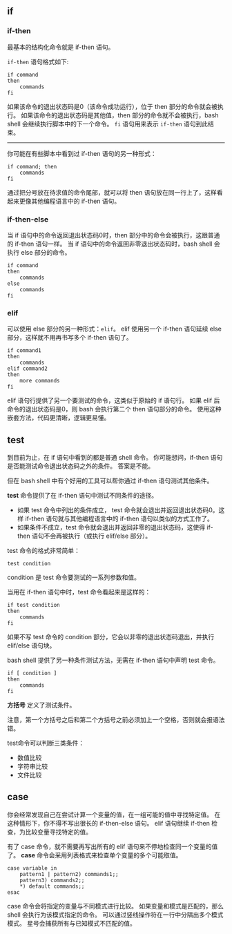 ## if

### if-then

最基本的结构化命令就是 if-then 语句。

`if-then` 语句格式如下:

```
if command
then
    commands
fi
```

如果该命令的退出状态码是0（该命令成功运行），位于 then 部分的命令就会被执行。
如果该命令的退出状态码是其他值，then 部分的命令就不会被执行，bash shell 会继续执行脚本中的下一个命令。
`fi` 语句用来表示 `if-then` 语句到此结束。

---

你可能在有些脚本中看到过 if-then 语句的另一种形式：

```
if command; then
    commands
fi
```

通过把分号放在待求值的命令尾部，就可以将 then 语句放在同一行上了，这样看起来更像其他编程语言中的 if-then 语句。

### if-then-else

当 if 语句中的命令返回退出状态码0时，then 部分中的命令会被执行，这跟普通的 if-then 语句一样。
当 if 语句中的命令返回非零退出状态码时，bash shell 会执行 else 部分的命令。

```
if command
then
    commands
else
    commands
fi
```

### elif

可以使用 else 部分的另一种形式：`elif`。
elif 使用另一个 if-then 语句延续 else 部分，这样就不用再书写多个 if-then 语句了。

```
if command1
then
    commands
elif command2
then
    more commands
fi
```

elif 语句行提供了另一个要测试的命令，这类似于原始的 if 语句行。
如果 elif 后命令的退出状态码是0，则 bash 会执行第二个 then 语句部分的命令。
使用这种嵌套方法，代码更清晰，逻辑更易懂。

## test

到目前为止，在 if 语句中看到的都是普通 shell 命令。
你可能想问，if-then 语句是否能测试命令退出状态码之外的条件。
答案是不能。

但在 bash shell 中有个好用的工具可以帮你通过 if-then 语句测试其他条件。

**test** 命令提供了在 if-then 语句中测试不同条件的途径。

- 如果 test 命令中列出的条件成立， test 命令就会退出并返回退出状态码0。这样 if-then 语句就与其他编程语言中的 if-then 语句以类似的方式工作了。
- 如果条件不成立，test 命令就会退出并返回非零的退出状态码，这使得 if-then 语句不会再被执行（或执行 elif/else 部分）。

test 命令的格式非常简单：

```
test condition
```
condition 是 test 命令要测试的一系列参数和值。

当用在 if-then 语句中时，test 命令看起来是这样的：

```
if test condition
then
    commands
fi
```

如果不写 test 命令的 condition 部分，它会以非零的退出状态码退出，并执行 elif/else 语句块。

bash shell 提供了另一种条件测试方法，无需在 if-then 语句中声明 test 命令。

```
if [ condition ]
then
    commands
fi
```

**方括号** 定义了测试条件。

注意，第一个方括号之后和第二个方括号之前必须加上一个空格，否则就会报语法错。

test命令可以判断三类条件：

- 数值比较  
- 字符串比较  
- 文件比较  

## case

你会经常发现自己在尝试计算一个变量的值，在一组可能的值中寻找特定值。
在这种情形下，你不得不写出很长的 if-then-else 语句。
elif 语句继续 if-then 检查，为比较变量寻找特定的值。

有了 case 命令，就不需要再写出所有的 elif 语句来不停地检查同一个变量的值了。
**case** 命令会采用列表格式来检查单个变量的多个可能取值。

```
case variable in
    pattern1 | pattern2) commands1;;
    pattern3) commands2;;
    *) default commands;;
esac
```

case 命令会将指定的变量与不同模式进行比较。
如果变量和模式是匹配的，那么 shell 会执行为该模式指定的命令。
可以通过竖线操作符在一行中分隔出多个模式模式。
星号会捕获所有与已知模式不匹配的值。
